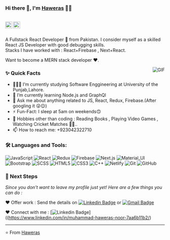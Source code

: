 ### Hi there 👋, I'm [Haweras](https://github.com/MuhammadHaweras) 👨‍💻

<br/>

<a href="https://www.linkedin.com/in/muhammad-haweras-noor-7aa6b11b2/">
  <img align="left" alt="Haweras' Linkedin" width="22px" src="https://cdn.jsdelivr.net/npm/simple-icons@v3/icons/linkedin.svg" />
</a>


<a href="mailto:haweras.noor@gmail.com">
  <img align="left" alt="Haweras' Email" width="22px" src="https://cdn.jsdelivr.net/npm/simple-icons@v3/icons/gmail.svg" />
</a>


<br />
<br/>

<p>
A Fullstack React Developer 🚀 from Pakistan. I consider myself as a skilled React JS Developer with good debugging skills.
<br/>
Stacks I have worked with :  React+Firebase  , Next+React.
<br/>  

Want to become a MERN stack developer ❤️.
</p>

  <img align="right" alt="GIF" src="https://media.giphy.com/media/MC6eSuC3yypCU/giphy.gif" />
  
### ✨ Quick Facts

- 👨🏽‍💻 I’m currently studying Software Enggineering at University of the Punjab,Lahore. 
- 🌱 I’m currently learning Node.js and GraphQl
- 💬 Ask me about anything related to JS, React, Redux, Firebase.(After googling it 😜😌)
- ⚡️ Fun-Fact: I sleep at 5am on weekends🙃
- 🎿 Hobbies other than coding : Reading Books , Playing Video Games , Watching Cricket Matches 🤔🤖..
- 📫 How to reach me: +923042322710


### 🛠️ Languages and Tools:

![JavaScript](https://img.shields.io/badge/-JavaScript-black?style=flat-square&logo=javascript)
![React](https://img.shields.io/badge/-React-black?style=flat-square&logo=react)
![Redux](https://img.shields.io/badge/-Redux-black?style=flat-square&logo=Redux)
![Firebase](https://img.shields.io/badge/-Firebase-black?style=flat-square&logo=Firebase)
![Next.js](https://img.shields.io/badge/-Next-black?style=flat-square&logo=Next.js)
![Material_UI](https://img.shields.io/badge/-Material_UI-black?style=flat-square&logo=material-ui)
![Bootstrap](https://img.shields.io/badge/-Bootstrap-black?style=flat-square&logo=bootstrap)
![SCSS](https://img.shields.io/badge/-SCSS-black?style=flat-square&logo=SASS)
![HTML5](https://img.shields.io/badge/-HTML5-black?style=flat-square&logo=html5&logoColor=white)
![CSS3](https://img.shields.io/badge/-CSS3-black?style=flat-square&logo=css3)
![C++](https://img.shields.io/badge/-C-black?style=flat-square&logo=c)
![Netlify](https://img.shields.io/badge/-Netlify-black?style=flat-square&logo=netlify)
![Git](https://img.shields.io/badge/-Git-black?style=flat-square&logo=git)
![GitHub](https://img.shields.io/badge/-GitHub-black?style=flat-square&logo=github)



### 👣 Next Steps

_Since you don't want to leave my profile just yet! Here are a few things you can do :_


❤️ Offer work : Send the details on [![Linkedin Badge](https://img.shields.io/badge/-Aman_Ansari-blue?style=flat-square&logo=Linkedin&logoColor=white&link=https://www.linkedin.com/in/aman-atg/)](https://www.linkedin.com/in/muhammad-haweras-noor-7aa6b11b2/)
or [![Gmail Badge](https://img.shields.io/badge/-aman.atg001@gmail.com-c14438?style=flat-square&logo=Gmail&logoColor=white&link=mailto:haweras.noor@gmail.com)](mailto:aman.atg001@gmail.com)

❤️ Connect with me : [![Linkedin Badge](https://img.shields.io/badge/-Aman_Ansari-blue?style=flat-square&logo=Linkedin&logoColor=white&link=https://www.linkedin.com/in/aman-atg/)]((https://www.linkedin.com/in/muhammad-haweras-noor-7aa6b11b2/)

<hr/>

⭐️ From [Haweras](https://github.com/MuhammadHaweras)
